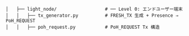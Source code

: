     │   ├── light_node/                  # ── Level 0: エンドユーザー端末
    │   │   ├── tx_generator.py          # FRESH_TX 生成 + Presence ⇒ PoH_REQUEST
    │   │   ├── poh_request.py           # PoH_REQUEST Tx 構造